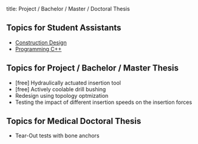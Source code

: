 title: Project / Bachelor / Master / Doctoral Thesis

## Topics for Student Assistants
- [Construction Design](thesis/konstruktion.pdf "topics")
- [Programming C++](thesis/programmierung.pdf)

## Topics for Project / Bachelor / Master Thesis
- [free] Hydraulically actuated insertion tool
- [free] Actively coolable drill bushing
- Redesign using topology optmization
- Testing the impact of different insertion speeds on the insertion forces

## Topics for Medical Doctoral Thesis
- Tear-Out tests with bone anchors
